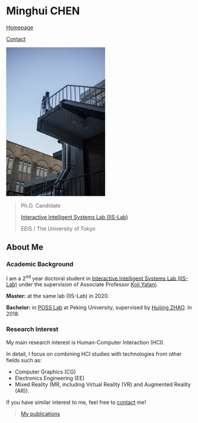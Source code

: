 # Minghui CHEN

[Homepage](*//minghuihub.github.io)

[Contact](*//iraka-c.github.io/markdown.html?title=Contact&src=%2F%2Fminghuihub.github.io%2Fmarkdowns%2Fcontact.md&bg=%2F%2Fminghuihub.github.io%2Fresources%2Fmain-bg.jpg)

<img src="../resources/intro/self.jpg" height=400/>

> Ph.D. Candidate
>
> [Interactive Intelligent Systems Lab (IIS-Lab)](https://iis-lab.org/)
>
> EEIS / The University of Tokyo

## About Me

### Academic Background

I am a 2<sup>nd</sup> year doctoral student in [Interactive Intelligent Systems Lab (IIS-Lab)](https://iis-lab.org/) under the supervision of Associate Professor [Koji Yatani](https://iis-lab.org/member/koji-yatani/).

**Master:** at the same lab (IIS-Lab) in 2020.

**Bachelor:** in [POSS Lab](http://www.poss.pku.edu.cn/) at Peking University, supervised by [Huijing ZHAO](http://www.poss.pku.edu.cn/members/zhaohj/index-e.htm). In 2018.

### Research Interest

My main research interest is Human-Computer Interaction (HCI).

In detail, I focus on combining HCI studies with technologies from other fields such as:

* Computer Graphics (CG)
* Electronics Engineering (EE)
* Mixed Reality (MR, including Virtual Reality (VR) and Augmented Reality (AR)).

If you have similar interest to me, feel free to [contact](./markdown.html?title=Contact&src=%2F%2Fminghuihub.github.io%2Fmarkdowns%2Fcontact.md&bg=%2F%2Fminghuihub.github.io%2Fresources%2Fmain-bg.jpg) me!

> [My publications](./markdown.html?title=Research&src=%2F%2Fminghuihub.github.io%2Fmarkdowns%2Fresearch.md&bg=%2F%2Fminghuihub.github.io%2Fresources%2Fmain-bg.jpg)